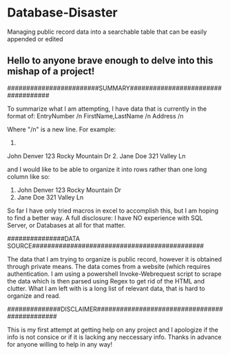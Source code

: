 # Database-Disaster
Managing public record data into a searchable table that can be easily appended or edited
## Hello to anyone brave enough to delve into this mishap of a project! ##

########################SUMMARY###################################

To summarize what I am attempting, I have data that is currently in the format of:
EntryNumber /n FirstName,LastName /n Address /n


Where "/n" is a new line. For example:

1.
John Denver
123 Rocky Mountain Dr
2.
Jane Doe
321 Valley Ln

and I would like to be able to organize it into rows rather than one long column like so:

1.	John Denver	123 Rocky Mountain Dr
2.	Jane Doe	321 Valley Ln


So far I have only tried macros in excel to accomplish this, but I am hoping to find a better way. A full 
disclosure: I have NO experience with SQL Server, or Databases at all for that matter. 





###############DATA SOURCE#############################################

The data that I am trying to organize is public record, however it is obtained through private means. The
data comes from a website (which requires authentication. I am using a powershell Invoke-Webrequest script
to scrape the data which is then parsed using Regex to get rid of the HTML and clutter. What I am left with 
is a long list of relevant data, that is hard to organize and read.  



##############DISCLAIMER##############################################

This is my first attempt at getting help on any project and I apologize if the info is not consice or if it 
is lacking any neccessary info. Thanks in advance for anyone willing to help in any way!


